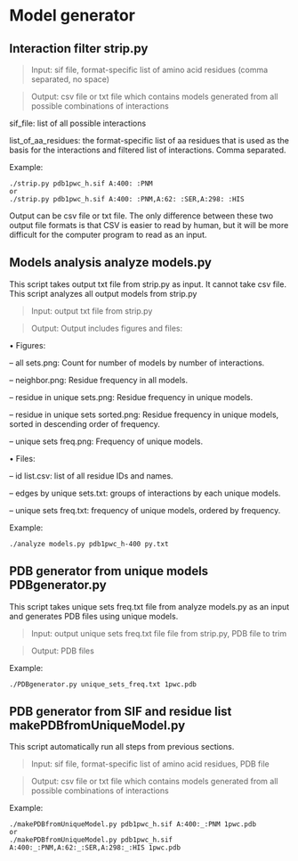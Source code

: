# Model generator
## Interaction filter strip.py

>Input: sif file, format-specific list of amino acid residues (comma separated, no
space)

>Output: csv file or txt file which contains models generated from all possible
combinations of interactions

sif_file: list of all possible interactions

list_of_aa_residues: the format-specific list of aa residues that is used as the basis for the interactions and filtered list of interactions. Comma separated.

Example:
```
./strip.py pdb1pwc_h.sif A:400: :PNM
or
./strip.py pdb1pwc_h.sif A:400: :PNM,A:62: :SER,A:298: :HIS
```
Output can be csv file or txt file. The only difference between these two output file formats is that CSV is easier to read by human, but it will be more difficult for the computer program to read as an input.

## Models analysis analyze models.py

This script takes output txt file from strip.py as input. It cannot take csv file. This script analyzes all output models from strip.py

>Input: output txt file from strip.py

>Output: Output includes figures and files:

• Figures:

– all sets.png: Count for number of models by number of interactions.

– neighbor.png: Residue frequency in all models.

– residue in unique sets.png: Residue frequency in unique models.

– residue in unique sets sorted.png: Residue frequency in unique models, sorted in descending order of frequency.

– unique sets freq.png: Frequency of unique models.

• Files:

– id list.csv: list of all residue IDs and names.

– edges by unique sets.txt: groups of interactions by each unique models.

– unique sets freq.txt: frequency of unique models, ordered by frequency.

Example:
```
./analyze models.py pdb1pwc_h-400 py.txt
```

## PDB generator from unique models PDBgenerator.py

This script takes unique sets freq.txt file from analyze models.py as an input and generates PDB files using unique models.

>Input: output unique sets freq.txt file file from strip.py, PDB file to trim

>Output: PDB files

Example:
```
./PDBgenerator.py unique_sets_freq.txt 1pwc.pdb
```

## PDB generator from SIF and residue list makePDBfromUniqueModel.py

This script automatically run all steps from previous sections.

>Input: sif file, format-specific list of amino acid residues, PDB file

>Output: csv file or txt file which contains models generated from all possible combinations of interactions

Example:
```
./makePDBfromUniqueModel.py pdb1pwc_h.sif A:400:_:PNM 1pwc.pdb
or
./makePDBfromUniqueModel.py pdb1pwc_h.sif A:400:_:PNM,A:62:_:SER,A:298:_:HIS 1pwc.pdb
```
